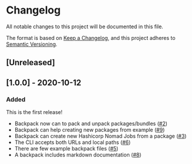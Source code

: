 # Changelog
All notable changes to this project will be documented in this file.

The format is based on [Keep a Changelog](https://keepachangelog.com/en/1.0.0/),
and this project adheres to [Semantic Versioning](https://semver.org/spec/v2.0.0.html).

## [Unreleased]


## [1.0.0] - 2020-10-12
### Added
This is the first release!
- Backpack now can to pack and unpack packages/bundles
 ([#2](https://gitlab.com/Qm64/backpack/-/issues/2))
- Backpack can help creating new packages from example 
  ([#9](https://gitlab.com/Qm64/backpack/-/issues/9))
- Backpack can create new Hashicorp Nomad Jobs from a package ([#3](https://gitlab.com/Qm64/backpack/-/issues/3))
- The CLI accepts both URLs and local paths 
  ([#6](https://gitlab.com/Qm64/backpack/-/issues/6))
- There are few example backpack files 
  ([#5](https://gitlab.com/Qm64/backpack/-/issues/5))
- A backpack includes markdown documentation ([#8](https://gitlab.com/Qm64/backpack/-/issues/8))